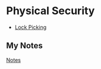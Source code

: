 # Physical Security
- [Lock Picking](lock-picking.md)
## My Notes
[Notes](mynotes/physical-security-notes.md)
